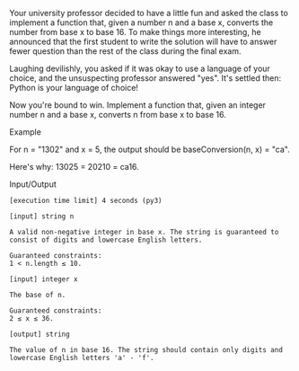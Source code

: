 Your university professor decided to have a little fun and asked the class to implement a function that, given a number n and a base x, converts the number from base x to base 16. To make things more interesting, he announced that the first student to write the solution will have to answer fewer question than the rest of the class during the final exam.

Laughing devilishly, you asked if it was okay to use a language of your choice, and the unsuspecting professor answered "yes". It's settled then: Python is your language of choice!

Now you're bound to win. Implement a function that, given an integer number n and a base x, converts n from base x to base 16.

Example

For n = "1302" and x = 5, the output should be
baseConversion(n, x) = "ca".

Here's why:
13025 = 20210 = ca16.

Input/Output

    [execution time limit] 4 seconds (py3)

    [input] string n

    A valid non-negative integer in base x. The string is guaranteed to consist of digits and lowercase English letters.

    Guaranteed constraints:
    1 < n.length ≤ 10.

    [input] integer x

    The base of n.

    Guaranteed constraints:
    2 ≤ x ≤ 36.

    [output] string

    The value of n in base 16. The string should contain only digits and lowercase English letters 'a' - 'f'.
